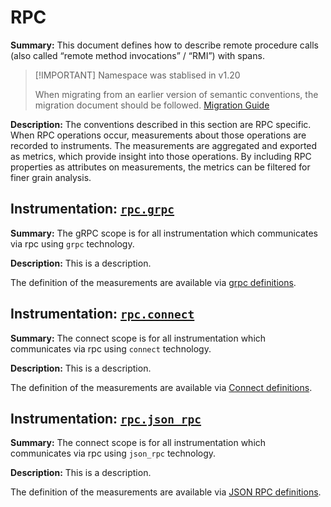 <!--To eventually be auto-generated based upon implementations with data grouped based on namespace of scope-->
# RPC

**Summary:** This document defines how to describe remote procedure calls (also called “remote method invocations” / “RMI”) with spans.

> [!IMPORTANT]  Namespace was stablised in v1.20
>
> When migrating from an earlier version of semantic conventions, the migration document should be followed. [Migration Guide](#rpc)

**Description:** The conventions described in this section are RPC specific. When RPC operations occur, measurements about those operations are recorded to instruments. The measurements are aggregated and exported as metrics, which provide insight into those operations. By including RPC properties as attributes on measurements, the metrics can be filtered for finer grain analysis.

## Instrumentation: [`rpc.grpc`](grpc/README.md)

**Summary:** The gRPC scope is for all instrumentation which communicates via rpc using `grpc` technology.

**Description:** This is a description.

The definition of the measurements are available via [grpc definitions](grpc/README.md).

## Instrumentation: [`rpc.connect`](grpc/README.md)

**Summary:** The connect scope is for all instrumentation which communicates via rpc using `connect` technology.

**Description:** This is a description.

The definition of the measurements are available via [Connect definitions](grpc/README.md).

## Instrumentation: [`rpc.json_rpc`](grpc/README.md)

**Summary:** The connect scope is for all instrumentation which communicates via rpc using `json_rpc` technology.

**Description:** This is a description.

The definition of the measurements are available via [JSON RPC definitions](grpc/README.md).
